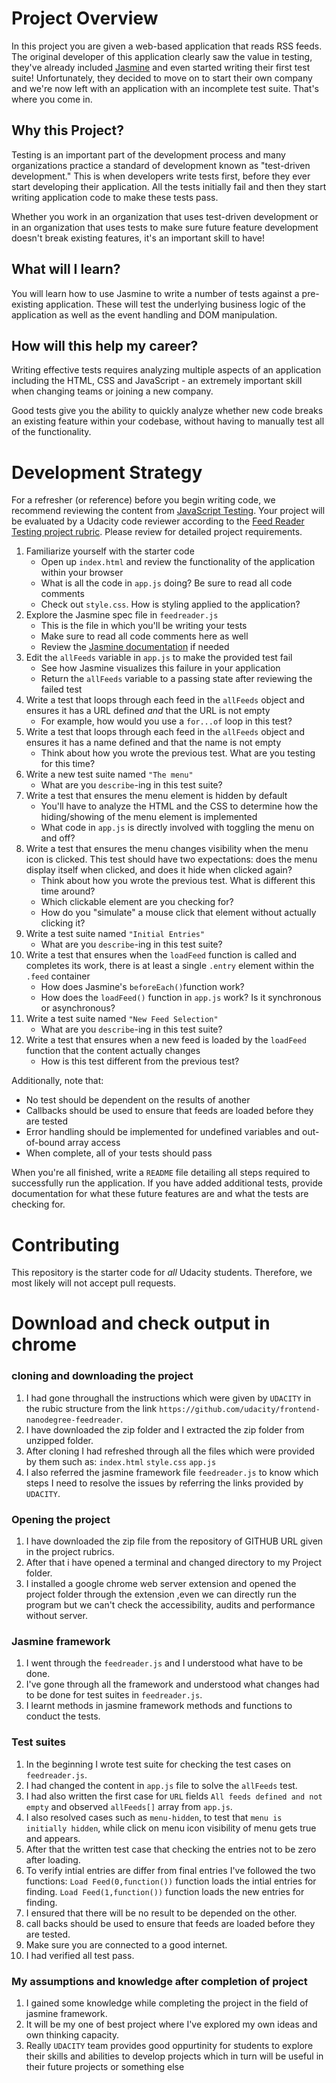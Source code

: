 # Project Overview

In this project you are given a web-based application that reads RSS feeds. The original developer of this application clearly saw the value in testing, they've already included [Jasmine](http://jasmine.github.io/) and even started writing their first test suite! Unfortunately, they decided to move on to start their own company and we're now left with an application with an incomplete test suite. That's where you come in.

## Why this Project?

Testing is an important part of the development process and many organizations practice a standard of development known as "test-driven development." This is when developers write tests first, before they ever start developing their application. All the tests initially fail and then they start writing application code to make these tests pass.

Whether you work in an organization that uses test-driven development or in an organization that uses tests to make sure future feature development doesn't break existing features, it's an important skill to have!

## What will I learn?

You will learn how to use Jasmine to write a number of tests against a pre-existing application. These will test the underlying business logic of the application as well as the event handling and DOM manipulation.

## How will this help my career?

Writing effective tests requires analyzing multiple aspects of an application including the HTML, CSS and JavaScript - an extremely important skill when changing teams or joining a new company.

Good tests give you the ability to quickly analyze whether new code breaks an existing feature within your codebase, without having to manually test all of the functionality.

# Development Strategy

For a refresher (or reference) before you begin writing code, we recommend reviewing the content from [JavaScript Testing](https://www.udacity.com/course/javascript-testing--ud549). Your project will be evaluated by a Udacity code reviewer according to the [Feed Reader Testing project rubric](https://review.udacity.com/#!/rubrics/18/view). Please review for detailed project requirements.

1.  Familiarize yourself with the starter code
    -   Open up `index.html` and review the functionality of the application within your browser
    -   What is all the code in `app.js` doing? Be sure to read all code comments
    -   Check out `style.css`. How is styling applied to the application?
2.  Explore the Jasmine spec file in `feedreader.js`
    -   This is the file in which you'll be writing your tests
    -   Make sure to read all code comments here as well
    -   Review the [Jasmine documentation](http://jasmine.github.io) if needed
3.  Edit the `allFeeds` variable in `app.js` to make the provided test fail
    -   See how Jasmine visualizes this failure in your application
    -   Return the `allFeeds` variable to a passing state after reviewing the failed test
4.  Write a test that loops through each feed in the `allFeeds` object and ensures it has a URL defined _and_ that the URL is not empty
    -   For example, how would you use a `for...of` loop in this test?
5.  Write a test that loops through each feed in the `allFeeds` object and ensures it has a name defined and that the name is not empty
    -   Think about how you wrote the previous test. What are you testing for this time?
6.  Write a new test suite named `"The menu"`
    -   What are you `describe`-ing in this test suite?
7.  Write a test that ensures the menu element is hidden by default
    -   You'll have to analyze the HTML and the CSS to determine how the hiding/showing of the menu element is implemented
    -   What code in `app.js` is directly involved with toggling the menu on and off?
8.  Write a test that ensures the menu changes visibility when the menu icon is clicked. This test should have two expectations: does the menu display itself when clicked, and does it hide when clicked again?
    -   Think about how you wrote the previous test. What is different this time around?
    -   Which clickable element are you checking for?
    -   How do you "simulate" a mouse click that element without actually clicking it?
9.  Write a test suite named `"Initial Entries"`
    -   What are you `describe`-ing in this test suite?
10. Write a test that ensures when the `loadFeed` function is called and completes its work, there is at least a single `.entry` element within the `.feed` container
    -   How does Jasmine's `beforeEach()`function work?
    -   How does the `loadFeed()` function in `app.js` work? Is it synchronous or asynchronous?
11. Write a test suite named `"New Feed Selection"`
    -   What are you `describe`-ing in this test suite?
12. Write a test that ensures when a new feed is loaded by the `loadFeed` function that the content actually changes
    -   How is this test different from the previous test?

Additionally, note that:

-   No test should be dependent on the results of another
-   Callbacks should be used to ensure that feeds are loaded before they are tested
-   Error handling should be implemented for undefined variables and out-of-bound array access
-   When complete, all of your tests should pass

When you're all finished, write a `README` file detailing all steps required to successfully run the application. If you have added additional tests, provide documentation for what these future features are and what the tests are checking for.

# Contributing

This repository is the starter code for _all_ Udacity students. Therefore, we most likely will not accept pull requests.

# Download and check output in chrome 

### cloning and downloading the project

1.  I had gone throughall the instructions which were given by `UDACITY` in the rubic structure from the link `https://github.com/udacity/frontend-nanodegree-feedreader`.
2.  I have downloaded the zip folder and I extracted the zip folder from unzipped folder.
3.  After cloning I had refreshed through all the files which were provided by them such as:
    `index.html`
    `style.css`
    `app.js`
4.  I also referred the jasmine framework file `feedreader.js` to know which steps I need to resolve the issues by referring the links provided by `UDACITY`.

### Opening the project

1.  I have downloaded the zip file from the repository of GITHUB URL given in the project rubrics.
2.  After that  i have opened a terminal and changed directory to my Project folder.
3.  I installed a google chrome web server extension and opened the project folder through
    the extension  ,even we can directly run the program but we can't check the accessibility,
    audits and performance without server.

### Jasmine framework

1.  I went through the `feedreader.js` and I understood what have to be done.
2.  I've gone through all the framework and understood what changes had to be done for test suites in `feedreader.js`.
3.  I learnt methods in jasmine framework methods and functions to conduct the tests.

### Test suites

1.  In the beginning I wrote test suite for checking the test cases on `feedreader.js`.
2.  I had changed the content in `app.js` file to solve the `allFeeds` test.
3.  I had also written the first case for `URL` fields `All feeds defined and not empty` and observed `allFeeds[]` array from `app.js`.
4.  I also resolved cases such as `menu-hidden`, to test that `menu is initially hidden`, while click on menu icon visibility of menu gets true and appears.
5.  After that the written test case that checking the entries not to be zero after loading.
6.  To verify intial entries are differ from final entries I've followed the two functions:
    `Load Feed(0,function())` function loads the intial entries for finding.
    `Load Feed(1,function())` function loads the new entries for finding.
7.  I ensured that there will be no result to be depended on the other.
8.  call backs should be used to ensure that feeds are loaded before they are tested.
9.  Make sure you are connected to a good internet.
10. I had verified all test pass.

### My assumptions and knowledge after completion of project

1.  I gained some knowledge while completing the project in the field of jasmine framework.
2.  It will be my one of best project where I've explored my own ideas and own thinking capacity.
3.  Really `UDACITY` team provides good oppurtinity for students to explore their skills and abilities to develop projects which in turn will be useful in their future projects or something else
